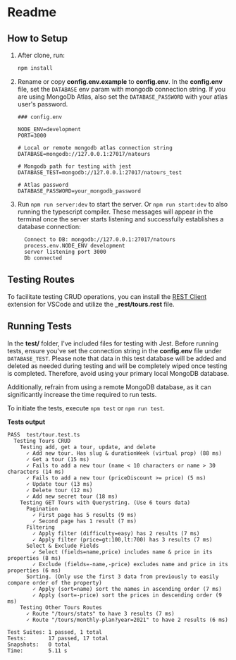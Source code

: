 # Readme

## How to Setup

1. After clone, run:

      ```bash
      npm install
      ```

2. Rename or copy **config.env.example** to **config.env**.
   In the **config.env** file, set the `DATABASE` env param with mongodb connection string. If you are using MongoDb Atlas, also set the `DATABASE_PASSWORD` with your atlas user's password.

      ```shell
      ### config.env

      NODE_ENV=development
      PORT=3000

      # Local or remote mongodb atlas connection string
      DATABASE=mongodb://127.0.0.1:27017/natours

      # Mongodb path for testing with jest
      DATABASE_TEST=mongodb://127.0.0.1:27017/natours_test

      # Atlas password
      DATABASE_PASSWORD=your_mongodb_password
      ```

3. Run `npm run server:dev` to start the server. Or `npm run start:dev` to also running the typescript compiler. These messages will appear in the terminal once the server starts listening and successfully establishes a database connection:

      ```shell
        Connect to DB: mongodb://127.0.0.1:27017/natours
        process.env.NODE_ENV development
        server listening port 3000
        Db connected
      ```

## Testing Routes

To facilitate testing CRUD operations, you can install the [REST Client](https://marketplace.visualstudio.com/items?itemName=humao.rest-client) extension for VSCode and utilize the **\_rest/tours.rest** file.

## Running Tests

In the **test/** folder, I've included files for testing with Jest. Before running tests, ensure you've set the connection string in the **config.env** file under `DATABASE_TEST`. Please note that data in this test database will be added and deleted as needed during testing and will be completely wiped once testing is completed. Therefore, avoid using your primary local MongoDB database.

Additionally, refrain from using a remote MongoDB database, as it can significantly increase the time required to run tests.

To initiate the tests, execute `npm test` or `npm run test`.

**Tests output**

```shell
PASS  test/tour.test.ts
  Testing Tours CRUD
    Testing add, get a tour, update, and delete
      ✓ Add new tour. Has slug & durationWeek (virtual prop) (88 ms)
      ✓ Get a tour (15 ms)
      ✓ Fails to add a new tour (name < 10 characters or name > 30 characters (14 ms)
      ✓ Fails to add a new tour (priceDiscount >= price) (5 ms)
      ✓ Update tour (13 ms)
      ✓ Delete tour (12 ms)
      ✓ Add new secret tour (18 ms)
    Testing GET Tours with Querystring. (Use 6 tours data)
      Pagination
        ✓ First page has 5 results (9 ms)
        ✓ Second page has 1 result (7 ms)
      Filtering
        ✓ Apply filter (difficulty=easy) has 2 results (7 ms)
        ✓ Apply filter (price=gt:100,lt:700) has 3 results (7 ms)
      Select & Exclude Fields
        ✓ Select (fields=name,price) includes name & price in its properties (8 ms)
        ✓ Exclude (fields=-name,-price) excludes name and price in its properties (6 ms)
      Sorting. (Only use the first 3 data from previously to easily compare order of the property)
        ✓ Apply (sort=name) sort the names in ascending order (7 ms)
        ✓ Apply (sort=-price) sort the prices in descending order (9 ms)
    Testing Other Tours Routes
      ✓ Route "/tours/stats" to have 3 results (7 ms)
      ✓ Route "/tours/monthly-plan?year=2021" to have 2 results (6 ms)

Test Suites: 1 passed, 1 total
Tests:       17 passed, 17 total
Snapshots:   0 total
Time:        5.11 s
```
